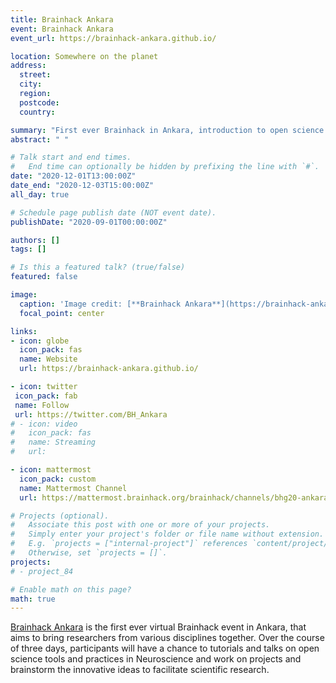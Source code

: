 ```yaml
---
title: Brainhack Ankara
event: Brainhack Ankara
event_url: https://brainhack-ankara.github.io/

location: Somewhere on the planet
address:
  street:
  city:
  region:
  postcode:
  country:

summary: "First ever Brainhack in Ankara, introduction to open science."
abstract: " "

# Talk start and end times.
#   End time can optionally be hidden by prefixing the line with `#`.
date: "2020-12-01T13:00:00Z"
date_end: "2020-12-03T15:00:00Z"
all_day: true

# Schedule page publish date (NOT event date).
publishDate: "2020-09-01T00:00:00Z"

authors: []
tags: []

# Is this a featured talk? (true/false)
featured: false

image:
  caption: 'Image credit: [**Brainhack Ankara**](https://brainhack-ankara.github.io/)'
  focal_point: center

links:
- icon: globe
  icon_pack: fas
  name: Website
  url: https://brainhack-ankara.github.io/

- icon: twitter
 icon_pack: fab
 name: Follow
 url: https://twitter.com/BH_Ankara
# - icon: video
#   icon_pack: fas
#   name: Streaming
#   url: 

- icon: mattermost
  icon_pack: custom
  name: Mattermost Channel
  url: https://mattermost.brainhack.org/brainhack/channels/bhg20-ankara

# Projects (optional).
#   Associate this post with one or more of your projects.
#   Simply enter your project's folder or file name without extension.
#   E.g. `projects = ["internal-project"]` references `content/project/deep-learning/index.md`.
#   Otherwise, set `projects = []`.
projects:
# - project_84

# Enable math on this page?
math: true
---
```

[Brainhack Ankara](https://brainhack-princeton.github.io/2020/) is the first ever virtual Brainhack event in Ankara, that aims to bring 
researchers from various disciplines together. Over the course of three days, participants will have a chance to tutorials and talks on open science tools and practices in Neuroscience
 and work on projects and brainstorm the innovative ideas to facilitate scientific research. 